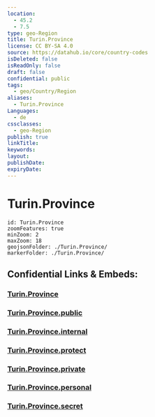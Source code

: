 ```yaml
---
location:
  - 45.2
  - 7.5
type: geo-Region
title: Turin.Province
license: CC BY-SA 4.0
source: https://datahub.io/core/country-codes
isDeleted: false
isReadOnly: false
draft: false
confidential: public
tags:
  - geo/Country/Region
aliases:
  - Turin.Province
Languages:
  - de
cssclasses:
  - geo-Region
publish: true
linkTitle:
keywords:
layout:
publishDate:
expiryDate:
---
```


# Turin.Province

```leaflet
id: Turin.Province
zoomFeatures: true 
minZoom: 2 
maxZoom: 18
geojsonFolder: ./Turin.Province/
markerFolder: ./Turin.Province/
```


## Confidential Links & Embeds: 

### [Turin.Province](/_Standards/Earth/Continent/Europe/Europe~South/Italy/regions~Italy/Piedmont/Turin.Province.md) 

### [Turin.Province.public](/_public/Earth/Continent/Europe/Europe~South/Italy/regions~Italy/Piedmont/Turin.Province.public.md) 

### [Turin.Province.internal](/_internal/Earth/Continent/Europe/Europe~South/Italy/regions~Italy/Piedmont/Turin.Province.internal.md) 

### [Turin.Province.protect](/_protect/Earth/Continent/Europe/Europe~South/Italy/regions~Italy/Piedmont/Turin.Province.protect.md) 

### [Turin.Province.private](/_private/Earth/Continent/Europe/Europe~South/Italy/regions~Italy/Piedmont/Turin.Province.private.md) 

### [Turin.Province.personal](/_personal/Earth/Continent/Europe/Europe~South/Italy/regions~Italy/Piedmont/Turin.Province.personal.md) 

### [Turin.Province.secret](/_secret/Earth/Continent/Europe/Europe~South/Italy/regions~Italy/Piedmont/Turin.Province.secret.md)

